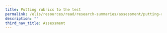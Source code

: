 ```yaml
---
title: Putting rubrics to the test
permalink: /elis/resources/read/research-summaries/assessment/putting-rubrics-to-the-test/
description: ""
third_nav_title: Assessment
---
```

